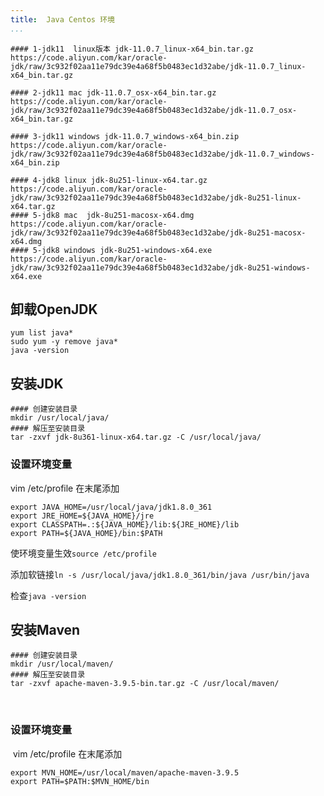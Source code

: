 ```yaml
---
title:  Java Centos 环境
...
```


```
#### 1-jdk11  linux版本 jdk-11.0.7_linux-x64_bin.tar.gz
https://code.aliyun.com/kar/oracle-jdk/raw/3c932f02aa11e79dc39e4a68f5b0483ec1d32abe/jdk-11.0.7_linux-x64_bin.tar.gz

#### 2-jdk11 mac jdk-11.0.7_osx-x64_bin.tar.gz
https://code.aliyun.com/kar/oracle-jdk/raw/3c932f02aa11e79dc39e4a68f5b0483ec1d32abe/jdk-11.0.7_osx-x64_bin.tar.gz

#### 3-jdk11 windows jdk-11.0.7_windows-x64_bin.zip
https://code.aliyun.com/kar/oracle-jdk/raw/3c932f02aa11e79dc39e4a68f5b0483ec1d32abe/jdk-11.0.7_windows-x64_bin.zip

#### 4-jdk8 linux jdk-8u251-linux-x64.tar.gz
https://code.aliyun.com/kar/oracle-jdk/raw/3c932f02aa11e79dc39e4a68f5b0483ec1d32abe/jdk-8u251-linux-x64.tar.gz
#### 5-jdk8 mac  jdk-8u251-macosx-x64.dmg
https://code.aliyun.com/kar/oracle-jdk/raw/3c932f02aa11e79dc39e4a68f5b0483ec1d32abe/jdk-8u251-macosx-x64.dmg
#### 5-jdk8 windows jdk-8u251-windows-x64.exe
https://code.aliyun.com/kar/oracle-jdk/raw/3c932f02aa11e79dc39e4a68f5b0483ec1d32abe/jdk-8u251-windows-x64.exe
```


## 卸载OpenJDK
```
yum list java*
sudo yum -y remove java*
java -version
```

## 安装JDK
```
#### 创建安装目录
mkdir /usr/local/java/
#### 解压至安装目录
tar -zxvf jdk-8u361-linux-x64.tar.gz -C /usr/local/java/
```

### 设置环境变量

vim /etc/profile
在末尾添加
```
export JAVA_HOME=/usr/local/java/jdk1.8.0_361
export JRE_HOME=${JAVA_HOME}/jre
export CLASSPATH=.:${JAVA_HOME}/lib:${JRE_HOME}/lib
export PATH=${JAVA_HOME}/bin:$PATH
```
使环境变量生效`source /etc/profile`

添加软链接`ln -s /usr/local/java/jdk1.8.0_361/bin/java /usr/bin/java`

检查`java -version`


## 安装Maven
```
#### 创建安装目录
mkdir /usr/local/maven/
#### 解压至安装目录
tar -zxvf apache-maven-3.9.5-bin.tar.gz -C /usr/local/maven/
```
​
### 设置环境变量
​
vim /etc/profile
在末尾添加
```
export MVN_HOME=/usr/local/maven/apache-maven-3.9.5
export PATH=$PATH:$MVN_HOME/bin
```



